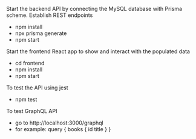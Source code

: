 Start the backend API by connecting the MySQL database with Prisma scheme. Establish REST endpoints
- npm install
- npx prisma generate
- npm start

Start the frontend React app to show and interact with the populated data
- cd frontend
- npm install
- npm start

To test the API using jest
- npm test

To test GraphQL API
- go to http://localhost:3000/graphql
- for example: query {
  books {
    id
    title
  }
}
